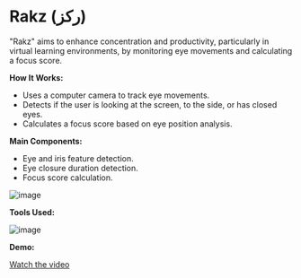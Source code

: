 # Rakz (ركز)

"Rakz" aims to enhance concentration and productivity, particularly in virtual learning environments, by monitoring eye movements and calculating a focus score.

**How It Works:**
- Uses a computer camera to track eye movements.
- Detects if the user is looking at the screen, to the side, or has closed eyes.
- Calculates a focus score based on eye position analysis.

**Main Components:**
- Eye and iris feature detection.
- Eye closure duration detection.
- Focus score calculation.


![image](https://github.com/user-attachments/assets/b5853b2d-ad5d-4912-923d-be63cf601904)


**Tools Used:**

![image](https://github.com/user-attachments/assets/ca1bc291-eab1-4b77-9ccc-524073d3b29d)


**Demo:**

[Watch the video](Untitled%20video%20-%20Made%20with%20Clipchamp.mp4)
